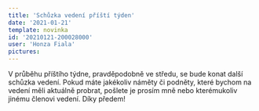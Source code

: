 ```yaml
---
title: 'Schůzka vedení příští týden'
date: '2021-01-21'
template: novinka
id: '20210121-200028000'
user: 'Honza Fiala'
pictures:
---
```

V průběhu příštího týdne, pravděpodobně ve středu, se bude konat další schůzka vedení.
Pokud máte jakékoliv náměty či podněty, které bychom na vedení měli aktuálně probrat, pošlete je prosím mně nebo kterémukoliv jinému členovi vedení.
Díky předem!
